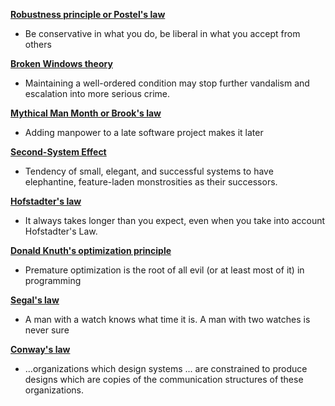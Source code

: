 __[Robustness principle or Postel's law](http://en.wikipedia.org/wiki/Robustness_principle)__

* Be conservative in what you do, be liberal in what you accept from others

__[Broken Windows theory](http://en.wikipedia.org/wiki/Broken_windows_theory)__

* Maintaining a well-ordered condition may stop further vandalism and escalation into more serious crime.

__[Mythical Man Month or Brook's law](http://en.wikipedia.org/wiki/The_Mythical_Man-Month)__

* Adding manpower to a late software project makes it later

__[Second-System Effect](http://en.wikipedia.org/wiki/Second-system_effect)__

* Tendency of small, elegant, and successful systems to have elephantine, feature-laden monstrosities as their successors.

__[Hofstadter's law](http://en.wikipedia.org/wiki/Hofstadter%27s_law)__

* It always takes longer than you expect, even when you take into account Hofstadter's Law.

__[Donald Knuth's optimization principle](http://en.wikiquote.org/wiki/Donald_Knuth)__

* Premature optimization is the root of all evil (or at least most of it) in programming

__[Segal's law](http://en.wikipedia.org/wiki/Segal's_law)__

* A man with a watch knows what time it is. A man with two watches is never sure

__[Conway's law](http://en.wikipedia.org/wiki/Conway%27s_Law)__

* ...organizations which design systems ... are constrained to produce designs which are copies of the communication structures of these organizations.
